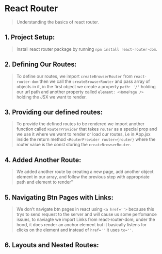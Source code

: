 # React Router
> Understanding the basics of react router.

## 1. Project Setup:
> Install react router package by running ```npm install react-router-dom```.

## 2. Defining Our Routes:
> To define our routes, we import ```createBrowserRouter``` from ```react-router-dom```
> then we call the ```createBrowserRouter``` and pass array of objects in it, in the first object we create a property ```path: '/'``` holding our url path and another property called ```element: <HomePage />``` holding the JSX we want to render.

## 3. Providing our defined routes:
> To provide the defined routes to be rendered we import another function called ```RouterProvider``` that takes ```router``` as a special prop and we use it where we want to render or load our routes, i.e in App.jsx inside the return method ```<RouterProvider router={router}``` where the router value is the const storing the ```createBrowserRouter```.

## 4. Added Another Route:
> We added another route by creating a new page, add another object element in our array, and follow the previous step with appropriate path and element to render"

## 5. Navigating Btn Pages with Links:
> We don't navigate btn pages in react using ```<a href=''>``` because this trys to send request to the server and will cause us some perfomance issues, to naviagte we import Links from react-router-dom, under the hood, it does render an anchor element but it basically listens for clicks on the element and instead of ```href=''``` it uses ```to=''```.

## 6. Layouts and Nested Routes:
>
